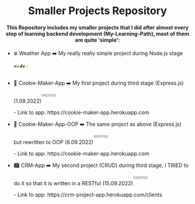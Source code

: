 <h1 align="center">Smaller Projects Repository</h1>
<h4 align="center">This Repository includes my smaller projects that I did after almost every step of learning backend development (My-Learning-Path), most of them are quite 'simple':
</h4>

- <p>❄️ Weather App ➡️ My really really simple project during Node.js stage<img src="https://raw.githubusercontent.com/devicons/devicon/master/icons/nodejs/nodejs-original-wordmark.svg" alt="nodejs" width="40" height="40"/></p>
- <p>🍪 Cookie-Maker-App ➡️ My first project during third stage (Express.js) (1.09.2022)<img src="https://raw.githubusercontent.com/devicons/devicon/master/icons/express/express-original-wordmark.svg" alt="express" width="40" height="40"/></p>
    - Link to app: https://cookie-maker-app.herokuapp.com
- <p>🍪 Cookie-Maker-App-OOP ➡️ The same project as above (Express.js) but rewritten to OOP (8.09.2022)<img src="https://raw.githubusercontent.com/devicons/devicon/master/icons/express/express-original-wordmark.svg" alt="express" width="40" height="40"/></p>
    - Link to app: https://cookie-maker-app.herokuapp.com
- <p>🏙 CRM-App ➡️ My second project (CRUD) during third stage, I TRIED to do it so that it is written in a RESTful (15.09.2022)<img src="https://raw.githubusercontent.com/devicons/devicon/master/icons/express/express-original-wordmark.svg" alt="express" width="40" height="40"/></p>
    - Link to app: https://crm-project-app.herokuapp.com/clients
